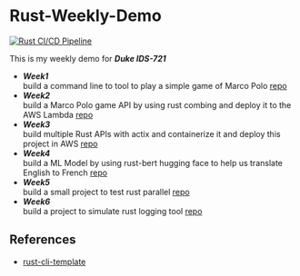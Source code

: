 # Rust-Weekly-Demo
[![Rust CI/CD Pipeline](https://github.com/nogibjj/rust-weekly-demo-changhao/actions/workflows/rust.yml/badge.svg)](https://github.com/nogibjj/rust-weekly-demo-changhao/actions/workflows/rust.yml)

This is my weekly demo for ***Duke IDS-721***
* ***Week1***  
  build a command line to tool to play a simple game of Marco Polo [repo](./week1-hello)  
* ***Week2***  
  build a Marco Polo game API by using rust combing and deploy it to the AWS Lambda [repo](./week2-macro-polo-lambda)   
* ***Week3***  
  build multiple Rust APIs with actix and containerize it and deploy this project in AWS [repo](./week3-webdocker)   
* ***Week4***  
  build a ML Model by using rust-bert hugging face to help us translate English to French [repo](./week4-translate)  
* ***Week5***  
  build a small project to test rust parallel [repo](./week5-parallel)
* ***Week6***  
  build a project to simulate rust logging tool [repo](./week6-log)

## References

* [rust-cli-template](https://github.com/kbknapp/rust-cli-template)
